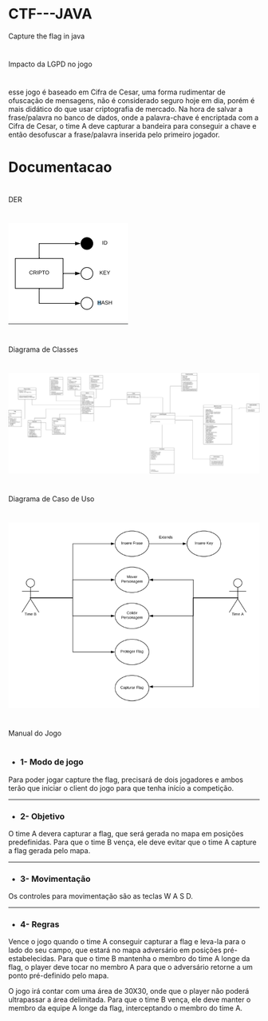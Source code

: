 # CTF---JAVA
Capture the flag in java
#
 Impacto da LGPD no jogo
#
 esse jogo é baseado em Cifra de Cesar, uma forma rudimentar de
ofuscação de mensagens, não é considerado seguro hoje em dia, porém é
mais didático do que usar criptografia de mercado. Na hora de salvar a
frase/palavra no banco de dados, onde a palavra-chave é encriptada com a
Cifra de Cesar, o time A deve capturar a bandeira para conseguir a chave e
então desofuscar a frase/palavra inserida pelo primeiro jogador.
#
# Documentacao
#
DER
#
![](https://github.com/fandangosgroup/CTF---JAVA/blob/master/documentacao/der.png)
#
Diagrama de Classes
#
![](https://github.com/fandangosgroup/CTF---JAVA/blob/master/documentacao/uml_final.png)
#
Diagrama de Caso de Uso
#
![](https://github.com/fandangosgroup/CTF---JAVA/blob/master/documentacao/cu.png)

#
Manual do Jogo
#

- ### 1- Modo de jogo
 Para poder jogar capture the flag, precisará de dois jogadores e ambos terão
que iniciar o client do jogo para que tenha início a competição.

---

- ### 2- Objetivo
 O time A devera capturar a flag, que será gerada no mapa em
posições predefinidas.
 Para que o time B vença, ele deve evitar que o time A capture a flag
gerada pelo mapa.

---

- ### 3- Movimentação
Os controles para movimentação são as teclas W A S D.

---

- ### 4- Regras
 Vence o jogo quando o time A conseguir capturar a flag e leva-la para o lado
do seu campo, que estará no mapa adversário em posições pré-estabelecidas.
 Para que o time B mantenha o membro do time A longe da flag, o player
deve tocar no membro A para que o adversário retorne a um ponto pré-definido
pelo mapa.

 O jogo irá contar com uma área de 30X30, onde que o player não poderá
ultrapassar a área delimitada.
 Para que o time B vença, ele deve manter o membro da equipe A longe da
flag, interceptando o membro do time A.


